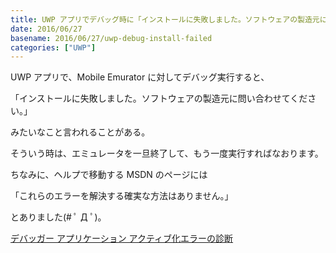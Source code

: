 ```yaml
---
title: UWP アプリでデバッグ時に「インストールに失敗しました。ソフトウェアの製造元に問い合わせてください。」
date: 2016/06/27
basename: 2016/06/27/uwp-debug-install-failed
categories: ["UWP"]
---
```


UWP アプリで、Mobile Emurator に対してデバッグ実行すると、

「インストールに失敗しました。ソフトウェアの製造元に問い合わせてください。」

みたいなこと言われることがある。

そういう時は、エミュレータを一旦終了して、もう一度実行すればなおります。

ちなみに、ヘルプで移動する MSDN のページには

「これらのエラーを解決する確実な方法はありません。」

とありました(# ﾟ Д ﾟ)。

[デバッガー アプリケーション アクティブ化エラーの診断](<https://msdn.microsoft.com/query/dev14.query?appId=Dev14IDEF1&l=JA-JP&k=k(vs.debug.error.app_activation_failure);k(TargetFrameworkMoniker-.NETCore,Version%3Dv5.0)&rd=true>)
